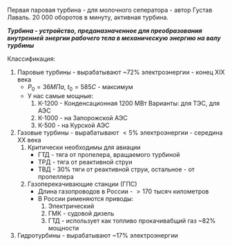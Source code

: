 Первая паровая турбина - для молочного сеператора - автор Густав Лаваль. 20 000 оборотов в минуту, активная турбина.

___Турбина - устройство, преданазначенное для преобразования внутренней энергии рабочего тела в механическую энергию на валу турбины___

Классификация:
1) Паровые турбины - вырабатывают ~$72\%$ электроэнергии - конец XIX века
	- $P_{0}=36 МПа, \ t_{0}=585C$ - максимум
	- У нас самые мощные: 
		1) К-1200 - Конденсационная 1200 МВт Варианты: для ТЭС, для АЭС
		2) К-1000 - на Запорожской АЭС
		3) К-500 - на Курской АЭС
1) Газовые турбины - вырабатывают $<5\%$ электроэнергии - середина XX века
	1) Критически необходимы для авиации
		- ГТД - тяга от пропелера, вращаемого турбиной
		- ТРД - тяга от реактивной струи
		- ТВД - $30$% тяги от реактивной струи, остальное - от пропеллера 
	2) Газоперекачивающие станции (ГПС)
		- Длина газопроводов в России - $>170$ тысяч километров
		- В России рименяются приводы:
			1) Электрический
			2) ГМК - судовой дизель
			3) ГТД - использует как топливо прокачивабщий газ   ~$82\%$ мощности
2) Гидротурбины - вырабатывают ~$17\%$ электроэнергии

